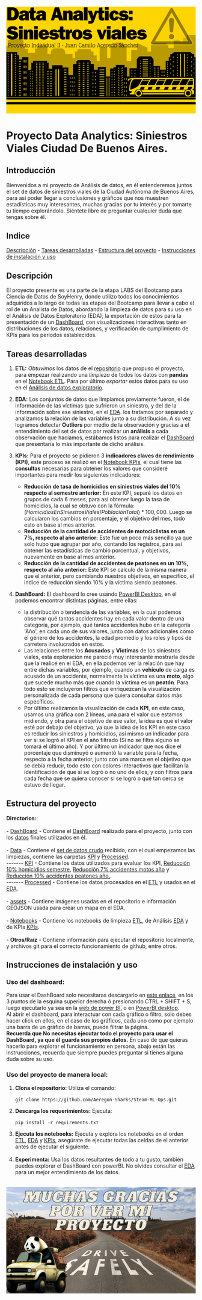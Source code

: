 ![banner](assets/Banner.png)
# Proyecto Data Analytics: Siniestros Viales Ciudad De Buenos Aires.
## Introducción
Bienvenidos a mi proyecto de Análisis de datos, en él entenderemos juntos el set de datos de siniestros viales de la Ciudad Autónoma de Buenos Aires, para así poder llegar a conclusiones y gráficos que nos muestren estadísticas muy interesantes, muchas gracias por tu interés y por tomarte tu tiempo explorándolo. Siéntete libre de preguntar cualquier duda que tengas sobre él.
## Indice
[Descripción](#descripción) - [Tareas desarrolladas](#tareas-desarrolladas) - [Estructura del proyecto](#estructura-del-proyecto) - [Instrucciones de instalación y uso](#instrucciones-de-instalación-y-uso) 
## Descripción
El proyecto presente es una parte de la etapa LABS del Bootcamp para Ciencia de Datos de SoyHenry, donde utilizo todos los conocimientos adquiridos a lo largo de todas las etapas del Bootcamp para llevar a cabo el rol de un Analista de Datos, abordando la limpieza de datos para su uso en el Análisis de Datos Exploratorio (EDA), la exportación de estos para la presentación de un [DashBoard](Dashboard/siniestros_viales.pbix), con visualizaciones interactivas tanto en distribuciones de los datos, relaciones, y verificación de cumplimiento de KPIs para los periodos establecidos.

## Tareas desarrolladas
1. **ETL:** *Obtuvimos* los datos de el [repositorio](https://github.com/soyHenry/PI_DA/tree/Full_Time?tab=readme-ov-file) que propuso el proyecto, para empezar realizando una *limpieza* de todos los datos con **pandas** en el [Notebook ETL](Notebooks/ETL.ipynb). Para por último *exportar* estos datos para su uso en el [Análisis de datos exploratorio](Notebooks/EDA.ipynb).

2. **EDA:** Los conjuntos de datos que limpiamos previamente fueron, el de información de las víctimas que sufrieron un siniestro, y del de la información sobre ese siniestro, en el [EDA](Notebooks/EDA.ipynb). los tratamos por separado y analizamos la relación de las variables junto a su distribución. A su vez logramos detectar **Outliers** por medio de la observación y gracias a el entendimiento del set de datos por realizar un **análisis** a cada observación que hacíamos, estábamos listos para realizar el [DashBoard](Dashboard/siniestros_viales.pbix) que presentaría lo más importante de dicho análisis.

3. **KPIs:** Para el proyecto se pidieron 3 **indicadores claves de rendimiento (KPI)**, este proceso se realizó en el [Notebook KPIs](Notebooks/KPIs.ipynb), el cual tiene las **consultas** necesarias para obtener los valores que consideré importantes para medir los siguientes indicadores:
    - **Reducción de tasa de homicidios en siniestros viales del 10% respecto al semestre anterior:** En este KPI, separé los datos en grupos de cada 6 meses, para así obtener luego la tasa de homicidios, la cual se obtuvo con la fórmula: $(HomicidiosEnSiniestrosViales / PoblaciónTotal) * 100,000$. Luego se calcularon los cambios en porcentaje, y el objetivo del mes, todo esto en base al mes anterior.
    - **Reducción de la cantidad de accidentes de motociclistas en un 7%, respecto al año anterior:** Este fue un poco más sencillo ya que solo hubo que agrupar por año, contando los registros, para así obtener las estadísticas de cambio porcentual, y objetivos, nuevamente en base al mes anterior.
    - **Reducción de la cantidad de accidentes de peatones en un 10%, respecto al año anterior:** Este KPI se calculo de la misma manera que el anterior, pero cambiando nuestros objetivos, en específico, el indice de reducción siendo 10% y la víctima siendo peatones.
4. **DashBoard:** El dashboard lo cree usando [PowerBI Desktop](https://powerbi.microsoft.com/es-es/desktop/), en él podemos encontrar distintas páginas, entre ellas:
    - la distribución o tendencia de las variables, en la cual podemos observar qué tantos accidentes hay en cada valor dentro de una categoría, por ejemplo, qué tantos accidentes hubo en la categoría 'Año', en cada uno de sus valores, junto con datos adicionales como el género de los accidentes, la edad promedio y los roles y tipos de carretera involucrados en estos.  
    - Las relaciones entre los **Acusados** y **Victimas** de los siniestros viales, esta exploración me pareció muy interesante mostrarla desde que la realicé en el EDA, en ella podemos ver la relación que hay entre dichas variables, por ejemplo, cuando un **vehículo** de carga es acusado de un accidente, normalmente la víctima es una **moto**, algo que sucede mucho más que cuando la victima es un **peatón**. Para todo esto se incluyeron filtros que enriquezcan la visualización personalizada de cada persona que quiera consultar datos más específicos.  
    - Por último realizamos la visualización de cada **KPI**, en este caso, usamos una gráfica con 2 líneas, una para el valor que estamos midiendo, y otra para el objetivo de ese valor, la idea es que el valor esté por debajo del objetivo, ya que la idea de los KPI en este caso es reducir los siniestros y homicidios, así mismo un indicador para ver si se logró el KPI en el año filtrado (Si no se filtra alguno se tomará el último año). Y por último un indicador que nos dice el porcentaje que disminuyó o aumentó la variable para la fecha, respecto a la fecha anterior, junto con una marca en el objetivo que se debía reducir, todo esto con colores interactivos que facilitan la identificación de que si se logró o no uno de ellos, y con filtros para cada fecha que se quiera conocer si se logró o qué tan cerca se estuvo de llegar.
    
## Estructura del proyecto  
**Directorios:**:<br><br>
    - [DashBoard](Dashboard/) - Contiene el [DashBoard](Dashboard/siniestros_viales.pbix) realizado para el proyecto, junto con los [datos](Dashboard/data.csv) finales utilizados en él.<br><br>
    - [Data](Data/) - Contiene el [set de datos crudo](Data/homicidios.xlsx) recibido, con el cual empezamos las limpiezas, contiene las carpetas [KPI](Data/KPIs) y [Processed](Data/Processed).  
    ------- [KPI](Data/KPIs) - Contiene los datos utilizados para evaluar los KPI, [Reducción 10% homicidios semestre](Data/KPIs/kpi_homicidios.csv), [Reducción 7% accidentes motos año](Data/KPIs/kpi_motos.csv) y [Reducción 10% accidentes peatones año.](Data/KPIs/kpi_peatones.csv).  
    ------- [Processed](Data/Processed) - Contiene los datos procesados en el [ETL](Notebooks/ETL.ipynb) y usados en el [EDA](Notebooks/EDA.ipynb).<br><br>
    - [assets](assets/) - Contiene imágenes usadas en el repositorio e información GEOJSON usada para crear un mapa en el EDA.<br><br>
    - [Notebooks](Notebooks/) - Contiene los notebooks de limpieza [ETL](Notebooks/ETL.ipynb), de Análisis [EDA](Notebooks/EDA.ipynb) y de KPIs [KPIs](Notebooks/KPIs.ipynb).<br><br>
    - **Otros/Raíz** - Contiene información para ejecutar el repositorio localmente, y archivos git para el correcto funcionamiento de github, entre otros.  

## Instrucciones de instalación y uso
### Uso del dashboard:
Para usar el DashBoard solo necesitaras descargarlo en [este enlace](https://github.com/Aeregon-Sharks/Data-Analytics-Accidentes/blob/main/Dashboard/siniestros_viales.pbix), en los 3 puntos de la esquina superior derecha ó presionando CTRL + SHIFT + S, luego ejecutarlo ya sea en la [web de power BI](https://app.powerbi.com), o en [PowerBI desktop](https://powerbi.microsoft.com/es-es/desktop/).  
Al abrir el dashboard, para interactuar con cada gráfico o filtro, solo debes hacer click en ellos, en el caso de los gráficos, cada uno como por ejemplo una barra de un gráfico de barras, puede filtrar la página.  
**Recuerda que No necesitas ejecutar todo el proyecto para usar el DashBoard, ya que él guarda sus propios datos.** En caso de que quieras hacerlo para explorar el funcionamiento en persona, abajo están las instrucciones, recuerda que siempre puedes preguntar si tienes alguna duda sobre su uso.
### Uso del proyecto de manera local:

1. **Clona el repositorio:** Utiliza el comando:
    ```
    git clone https://github.com/Aeregon-Sharks/Steam-ML-Ops.git
    ```  
2. **Descarga los requerimientos:** Ejecuta:
    ```
    pip install -r requirements.txt
    ``` 
3. **Ejecuta los notebooks:** Ejecuta y explora los notebooks en el orden [ETL](Notebooks/ETL.ipynb), [EDA](Notebooks/EDA.ipynb) y [KPIs](Notebooks/KPIs.ipynb), asegúrate de ejecutar todas las celdas de el anterior antes de ejecutar el siguiente.<br><br>
4. **Experimenta:** Usa los datos resultantes de todo a tu gusto, también puedes explorar el DashBoard con powerBI. No olvides consultar el [EDA](Notebooks/EDA.ipynb) para un mejor entendimiento de los datos.<br><br>

![final](assets/thanks.png)